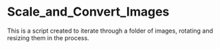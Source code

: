 # Scale_and_Convert_Images
This is a script created to iterate through a folder of images, rotating and resizing them in the process.
